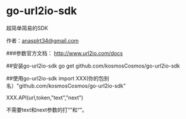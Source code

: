 # go-url2io-sdk
超简单简易的SDK

作者：anasplrt34@gmail.com

###参数官方文档：
http://www.url2io.com/docs

##安装go-url2io-sdk
go get github.com/kosmosCosmos/go-url2io-sdk

##使用go-url2io-sdk
import XXX(你的包别名）"github.com/kosmosCosmos/go-url2io-sdk"

XXX.API(url,token,"text","next")

不需要text和next参数的打“”和“”。


